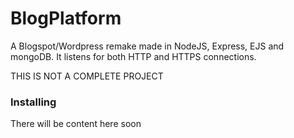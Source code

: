 # BlogPlatform

A Blogspot/Wordpress remake made in NodeJS, Express, EJS and mongoDB. It listens for both HTTP
and HTTPS connections. 


THIS IS NOT A COMPLETE PROJECT

### Installing
There will be content here soon


